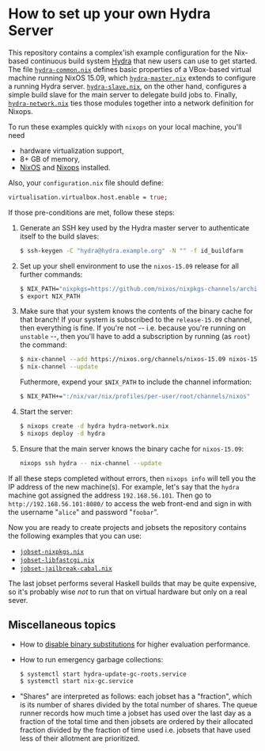 How to set up your own Hydra Server
===================================

This repository contains a complex'ish example configuration for the Nix-based
continuous build system [Hydra](http://nixos.org/hydra/) that new users can use
to get started. The file [`hydra-common.nix`](hydra-common.nix) defines basic
properties of a VBox-based virtual machine running NixOS 15.09, which
[`hydra-master.nix`](hydra-master.nix) extends to configure a running Hydra
server. [`hydra-slave.nix`](hydra-slave.nix), on the other hand, configures a
simple build slave for the main server to delegate build jobs to. Finally,
[`hydra-network.nix`](hydra-network.nix) ties those modules together into a
network definition for Nixops.

To run these examples quickly with `nixops` on your local machine, you'll need

- hardware virtualization support,
- 8+ GB of memory,
- [NixOS](http://nixos.org/) and [Nixops](http://nixos.org/nixops/) installed.

Also, your `configuration.nix` file should define:

~~~~~ nix
virtualisation.virtualbox.host.enable = true;
~~~~~

If those pre-conditions are met, follow these steps:

1. Generate an SSH key used by the Hydra master server to authenticate itself
    to the build slaves:

    ~~~~~ bash
    $ ssh-keygen -C "hydra@hydra.example.org" -N "" -f id_buildfarm
    ~~~~~

2. Set up your shell environment to use the `nixos-15.09` release for all
    further commands:

    ~~~~~ bash
    $ NIX_PATH="nixpkgs=https://github.com/nixos/nixpkgs-channels/archive/nixos-15.09.tar.gz"
    $ export NIX_PATH
    ~~~~~

3. Make sure that your system knows the contents of the binary cache for that
    branch! If your system is subscribed to the `release-15.09` channel, then
    everything is fine. If you're not -- i.e. because you're running on
    `unstable` --, then you'll have to add a subscription by running (as
    `root`) the command:

    ~~~~~ bash
    $ nix-channel --add https://nixos.org/channels/nixos-15.09 nixos-15.09
    $ nix-channel --update
    ~~~~~

    Futhermore, expend your `$NIX_PATH` to include the channel
    information:

    ~~~~~ bash
    $ NIX_PATH+=":/nix/var/nix/profiles/per-user/root/channels/nixos"
    ~~~~~

4. Start the server:

    ~~~~~ bash
    $ nixops create -d hydra hydra-network.nix
    $ nixops deploy -d hydra
    ~~~~~

5. Ensure that the main server knows the binary cache for `nixos-15.09`:

    ~~~~~ bash
    nixops ssh hydra -- nix-channel --update
    ~~~~~

If all these steps completed without errors, then `nixops info` will tell you
the IP address of the new machine(s). For example, let's say that the `hydra`
machine got assigned the address `192.168.56.101`. Then go to
`http://192.168.56.101:8080/` to access the web front-end and sign in with the
username "`alice`" and password "`foobar`".

Now you are ready to create projects and jobsets the repository contains the
following examples that you can use:

- [`jobset-nixpkgs.nix`](jobset-nixpkgs.nix)
- [`jobset-libfastcgi.nix`](jobset-libfastcgi.nix)
- [`jobset-jailbreak-cabal.nix`](jobset-jailbreak-cabal.nix)

The last jobset performs several Haskell builds that may be quite expensive, so
it's probably wise *not* to run that on virtual hardware but only on a real
sever.

Miscellaneous topics
--------------------

- How to [disable binary substitutions](https://github.com/NixOS/hydra/commit/82504fe01084f432443c121614532d29c781082a)
   for higher evaluation performance.


- How to run emergency garbage collections:

    ~~~~~ bash
    $ systemctl start hydra-update-gc-roots.service
    $ systemctl start nix-gc.service
    ~~~~~

- "Shares" are interpreted as follows: each jobset has a "fraction", which is
   its number of shares divided by the total number of shares. The queue runner
   records how much time a jobset has used over the last day as a fraction of
   the total time and then jobsets are ordered by their allocated fraction
   divided by the fraction of time used i.e. jobsets that have used less of
   their allotment are prioritized.
